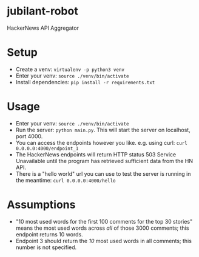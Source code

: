 # jubilant-robot
HackerNews API Aggregator

# Setup

- Create a venv: `virtualenv -p python3 venv`
- Enter your venv: `source ./venv/bin/activate`
- Install dependencies: `pip install -r requirements.txt`

# Usage

- Enter your venv: `source ./venv/bin/activate`
- Run the server: `python main.py`. This will start the server on localhost, port 4000.
- You can access the endpoints however you like. e.g. using curl: `curl 0.0.0.0:4000/endpoint_1`
- The HackerNews endpoints will return HTTP status 503 Service Unavailable until the program has retrieved sufficient data from the HN API.
- There is a "hello world" url you can use to test the server is running in the meantime: `curl 0.0.0.0:4000/hello`

# Assumptions
- "10 most used words for the first 100 comments for the top 30 stories" means the most used words across _all_ of those 3000 comments; this endpoint returns 10 words.
- Endpoint 3 should return the _10_ most used words in all comments; this number is not specified.
